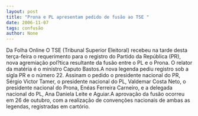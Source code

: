 ```yaml
---
layout: post
title: "Prona e PL apresentam pedido de fusão ao TSE "
date: 2006-11-07
tags: confusão
author: None
---
```

Da Folha Online
O TSE (Tribunal Superior Eleitoral) recebeu na tarde desta terça-feira o requerimento para o registro do Partido da República (PR), nova agremiação pol?tica resultante da fusão entre o PL e o Prona. O relator da matéria é o ministro Caputo Bastos.A nova legenda pediu registro sob a sigla PR e o número 22. Assinam o pedido o presidente nacional do PR, Sérgio Victor Tamer, o presidente nacional do PL, Valdemar Costa Neto, o presidente nacional do Prona, Enéas Ferreira Carneiro, e a delegada nacional do PL, Ana Daniela Leite e Aguiar.A aprovação da fusão ocorreu em 26 de outubro, com a realização de convenções nacionais de ambas as legendas, registradas em cartório. 